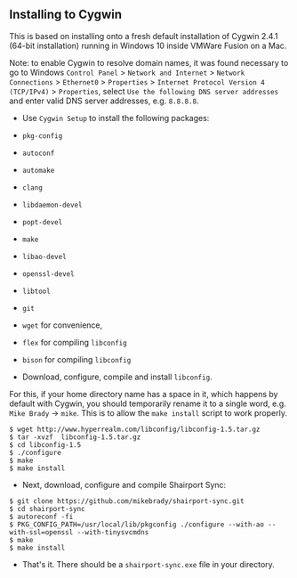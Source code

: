 Installing to Cygwin
----

This is based on installing onto a fresh default installation of Cygwin 2.4.1 (64-bit installation) running in Windows 10
inside VMWare Fusion on a Mac. 

Note: to enable Cygwin to resolve domain names, it was found necessary to go to Windows `Control Panel` > `Network and Internet` > `Network Connections` >
`Ethernet0` > `Properties` > `Internet Protocol Version 4 (TCP/IPv4)` > `Properties`, select `Use the following DNS server addresses`
and enter valid DNS server addresses, e.g. `8.8.8.8`.

* Use `Cygwin Setup` to install the following packages:
 * `pkg-config`
 * `autoconf`
 *  `automake`
 *  `clang`
 *  `libdaemon-devel`
 *  `popt-devel`
 *  `make`
 *  `libao-devel`
 *  `openssl-devel`
 *  `libtool`
 *  `git`
 * `wget` for convenience,
 * `flex` for compiling `libconfig`
 * `bison` for compiling `libconfig`

* Download, configure, compile and install `libconfig`.

For this, if your home directory name has a space in it, which happens by default with Cygwin, you should
temporarily rename it to a single word, e.g. `Mike Brady` -> `mike`. This is to allow the `make install` script to work properly.
```
$ wget http://www.hyperrealm.com/libconfig/libconfig-1.5.tar.gz
$ tar -xvzf  libconfig-1.5.tar.gz
$ cd libconfig-1.5
$ ./configure
$ make
$ make install
``` 
* Next, download, configure and compile Shairport Sync:
```
$ git clone https://github.com/mikebrady/shairport-sync.git
$ cd shairport-sync
$ autoreconf -fi
$ PKG_CONFIG_PATH=/usr/local/lib/pkgconfig ./configure --with-ao --with-ssl=openssl --with-tinysvcmdns
$ make
$ make install
```
* That's it. There should be a `shairport-sync.exe` file in your directory.
